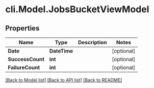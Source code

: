 # cli.Model.JobsBucketViewModel

## Properties

Name | Type | Description | Notes
------------ | ------------- | ------------- | -------------
**Date** | **DateTime** |  | [optional] 
**SuccessCount** | **int** |  | [optional] 
**FailureCount** | **int** |  | [optional] 

[[Back to Model list]](../README.md#documentation-for-models) [[Back to API list]](../README.md#documentation-for-api-endpoints) [[Back to README]](../README.md)

